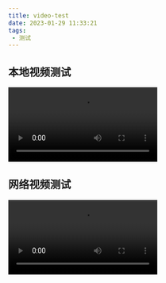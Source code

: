 ```yaml
---
title: video-test
date: 2023-01-29 11:33:21
tags: 
 - 测试
---
```


## 本地视频测试

<video src="./video-test/test.mkv" controls autoplay = "autoplay"></video>

## 网络视频测试

<video src = "https://www.bilibili.com/video/BV1C8411K7QY/?vd_source=4c9ed23cba57c41748d4336dd9c57dca" controls autoplay = "autoplay"></video>

